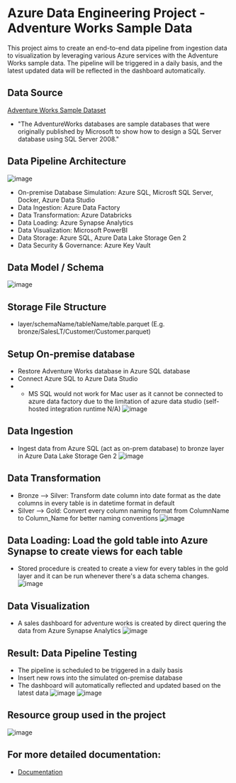 # Azure Data Engineering Project - Adventure Works Sample Data
This project aims to create an end-to-end data pipeline from ingestion data to visualization by leveraging various Azure services with the Adventure Works sample data. The pipeline will be triggered in a daily basis, and the latest updated data will be reflected in the dashboard automatically. 

## Data Source
[Adventure Works Sample Dataset](https://learn.microsoft.com/en-us/sql/samples/adventureworks-install-configure?view=sql-server-ver16&tabs=ssms)
- "The AdventureWorks databases are sample databases that were originally published by Microsoft to show how to design a SQL Server database using SQL Server 2008."

## Data Pipeline Architecture
![image](https://github.com/AdamChan-ML/adventureworks-datapipeline/assets/78518992/7f8d3fe5-ed14-48d8-939f-0dffa8dde0e2)
- On-premise Database Simulation: Azure SQL, Microsft SQL Server, Docker, Azure Data Studio
- Data Ingestion: Azure Data Factory
- Data Transformation: Azure Databricks
- Data Loading: Azure Synapse Analytics
- Data Visualization: Microsoft PowerBI
- Data Storage: Azure SQL, Azure Data Lake Storage Gen 2
- Data Security & Governance: Azure Key Vault

## Data Model / Schema
![image](https://github.com/AdamChan-ML/adventureworks-datapipeline/assets/78518992/79569a89-359b-4cca-9e84-7505bce1613f)

## Storage File Structure
- layer/schemaName/tableName/table.parquet (E.g. bronze/SalesLT/Customer/Customer.parquet)

## Setup On-premise database
- Restore Adventure Works database in Azure SQL database
- Connect Azure SQL to Azure Data Studio
- * MS SQL would not work for Mac user as it cannot be connected to azure data factory due to the limitation of azure data studio (self-hosted integration runtime N/A)
![image](https://github.com/AdamChan-ML/adventureworks-datapipeline/assets/78518992/9856efd2-4f36-4c1a-b0d1-f2f9d0de4150)

## Data Ingestion
- Ingest data from Azure SQL (act as on-prem database) to bronze layer in Azure Data Lake Storage Gen 2
![image](https://github.com/AdamChan-ML/adventureworks-datapipeline/assets/78518992/dae47e87-590c-4bcc-86eb-d86ba1a228ce)

## Data Transformation
- Bronze --> Silver: Transform date column into date format as the date columns in every table is in datetime format in default
- Silver --> Gold: Convert every column naming format from ColumnName to Column_Name for better naming conventions
![image](https://github.com/AdamChan-ML/adventureworks-datapipeline/assets/78518992/4d203269-0c3a-44d7-a25e-938add19b63d)

## Data Loading: Load the gold table into Azure Synapse to create views for each table
- Stored procedure is created to create a view for every tables in the gold layer and it can be run whenever there's a data schema changes.
![image](https://github.com/AdamChan-ML/adventureworks-datapipeline/assets/78518992/a07edb93-707e-40db-890f-27910de16839)

## Data Visualization
- A sales dashboard for adventure works is created by direct quering the data from Azure Synapse Analytics
![image](https://github.com/AdamChan-ML/adventureworks-datapipeline/assets/78518992/bb9ff5b1-9893-477b-9e49-6ce8da64c264)

## Result: Data Pipeline Testing
- The pipeline is scheduled to be triggered in a daily basis
- Insert new rows into the simulated on-premise database
- The dashboard will automatically reflected and updated based on the latest data
![image](https://github.com/AdamChan-ML/adventureworks-datapipeline/assets/78518992/76d52982-edf3-47d4-87b5-6e248d6b2412)
![image](https://github.com/AdamChan-ML/adventureworks-datapipeline/assets/78518992/506e8b99-d814-4bb4-b167-8f1e69ac1549)

## Resource group used in the project
![image](https://github.com/AdamChan-ML/adventureworks-datapipeline/assets/78518992/3f11f855-4b58-4429-bda8-9a92fd7faa97)

## For more detailed documentation:
- [Documentation]()

